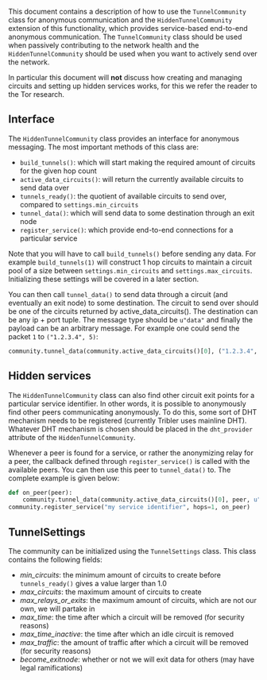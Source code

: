 This document contains a description of how to use the `TunnelCommunity` class for anonymous communication and the `HiddenTunnelCommunity` extension of this functionality, which provides service-based end-to-end anonymous communication.
The `TunnelCommunity` class should be used when passively contributing to the network health and the `HiddenTunnelCommunity` should be used when you want to actively send over the network.

In particular this document will **not** discuss how creating and managing circuits and setting up hidden services works, for this we refer the reader to the Tor research.

## Interface
The `HiddenTunnelCommunity` class provides an interface for anonymous messaging.
The most important methods of this class are:

 - `build_tunnels()`: which will start making the required amount of circuits for the given hop count
 - `active_data_circuits()`: will return the currently available circuits to send data over
 - `tunnels_ready()`: the quotient of available circuits to send over, compared to `settings.min_circuits`
 - `tunnel_data()`: which will send data to some destination through an exit node
 - `register_service()`: which provide end-to-end connections for a particular service

Note that you will have to call `build_tunnels()` before sending any data.
For example `build_tunnels(1)` will construct 1 hop circuits to maintain a circuit pool of a size between `settings.min_circuits` and `settings.max_circuits`.
Initializing these settings will be covered in a later section.

You can then call `tunnel_data()` to send data through a circuit (and eventually an exit node) to some destination.
The circuit to send over should be one of the circuits returned by active_data_circuits().
The destination can be any ip + port tuple.
The message type should be `u"data"` and finally the payload can be an arbitrary message.
For example one could send the packet `1` to `("1.2.3.4", 5)`:
```python
community.tunnel_data(community.active_data_circuits()[0], ("1.2.3.4", 5), u"data", "1")
```

## Hidden services
The `HiddenTunnelCommunity` class can also find other circuit exit points for a particular service identifier.
In other words, it is possible to anonymously find other peers communicating anonymously.
To do this, some sort of DHT mechanism needs to be registered (currently Tribler uses mainline DHT).
Whatever DHT mechanism is chosen should be placed in the `dht_provider` attribute of the `HiddenTunnelCommunity`.

Whenever a peer is found for a service, or rather the anonymizing relay for a peer, the callback defined through `register_service()` is called with the available peers.
You can then use this peer to `tunnel_data()` to.
The complete example is given below:

```python
def on_peer(peer):
    community.tunnel_data(community.active_data_circuits()[0], peer, u"data", "my message to this peer")
community.register_service("my service identifier", hops=1, on_peer)
```

## TunnelSettings
The community can be initialized using the `TunnelSettings` class. This class contains the following fields:

 - *min_circuits*: the minimum amount of circuits to create before `tunnels_ready()` gives a value larger than 1.0
 - *max_circuits*: the maximum amount of circuits to create
 - *max_relays_or_exits*: the maximum amount of circuits, which are not our own, we will partake in
 - *max_time*: the time after which a circuit will be removed (for security reasons)
 - *max_time_inactive*: the time after which an idle circuit is removed
 - *max_traffic*: the amount of traffic after which a circuit will be removed (for security reasons)
 - *become_exitnode*: whether or not we will exit data for others (may have legal ramifications)

